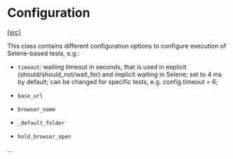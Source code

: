 # Configuration

[ [src] ](https://github.com/yashaka/selene/blob/master/selene/config.py)

This class contains different configuration options to configure execution of Selene-based tests, e.g.:

+ ```timeout```: waiting timeout in seconds, that is used in explicit (should/should_not/wait_for) and implicit waiting in Selene; set to 4 ms by default; can be changed for specific tests, e.g. config.timeout = 6;

+ ```base_url```

+ ```browser_name```

+ ```_default_folder```

+ ```hold_browser_open```

...
